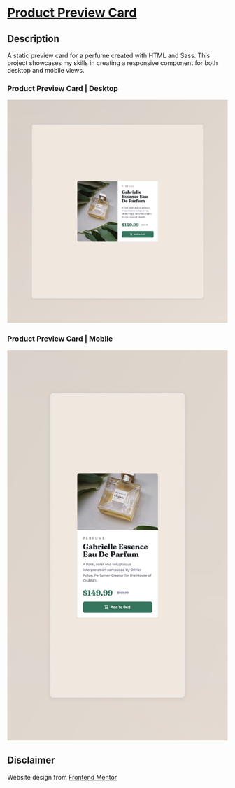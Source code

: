 # [Product Preview Card](https://product-preview-card-lenanle333.vercel.app/)

## Description

A static preview card for a perfume created with HTML and Sass. This project showcases my skills in creating a responsive component for both desktop and mobile views.

### Product Preview Card | Desktop

![Product Preview Card | Desktop](https://github.com/lenanle333/Product-Preview-Card/blob/5d953c46758eac230209b98195297769d3dccfd1/assets/screenshots/Product%20preview%20card%20-%20Desktop%20.jpeg)

### Product Preview Card | Mobile
![Product Preview Card | Mobile](https://github.com/lenanle333/Product-Preview-Card/blob/5d953c46758eac230209b98195297769d3dccfd1/assets/screenshots/Product%20preview%20card%20-%20Mobile.jpeg)

## Disclaimer

Website design from [Frontend Mentor](https://www.frontendmentor.io/challenges/product-preview-card-component-GO7UmttRfa/hub)
